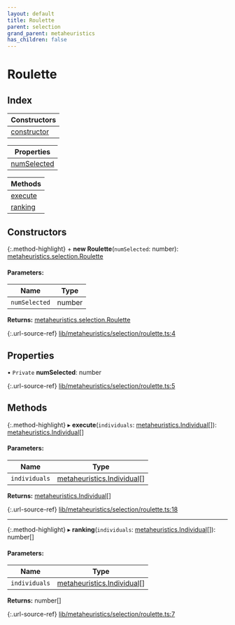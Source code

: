 ```yaml
---
layout: default
title: Roulette
parent: selection
grand_parent: metaheuristics
has_children: false
---
```


# Roulette

## Index

| Constructors |
|-----------|
| [constructor](#constructor) |

| Properties |
|-----------|
| [numSelected](#numselected) |

| Methods |
|-----------|
| [execute](#execute) |
| [ranking](#ranking) |

## Constructors

{:.method-highlight}
\+ **new Roulette**(`numSelected`: number): [metaheuristics.selection.Roulette](../metaheuristics_selection_roulette)

#### Parameters:

Name | Type |
------ | ------ |
`numSelected` | number |

**Returns:** [metaheuristics.selection.Roulette](../metaheuristics_selection_roulette)

{:.url-source-ref}
[lib/metaheuristics/selection/roulette.ts:4](https://github.com/ascentcore/dataspot/blob/85054f3/lib/metaheuristics/selection/roulette.ts#L4)

## Properties

• `Private` **numSelected**: number

{:.url-source-ref}
[lib/metaheuristics/selection/roulette.ts:5](https://github.com/ascentcore/dataspot/blob/85054f3/lib/metaheuristics/selection/roulette.ts#L5)

## Methods

{:.method-highlight}
▸ **execute**(`individuals`: [metaheuristics.Individual](../metaheuristics_individual)[]): [metaheuristics.Individual](../metaheuristics_individual)[]

#### Parameters:

Name | Type |
------ | ------ |
`individuals` | [metaheuristics.Individual](../metaheuristics_individual)[] |

**Returns:** [metaheuristics.Individual](../metaheuristics_individual)[]

{:.url-source-ref}
[lib/metaheuristics/selection/roulette.ts:18](https://github.com/ascentcore/dataspot/blob/85054f3/lib/metaheuristics/selection/roulette.ts#L18)

___

{:.method-highlight}
▸ **ranking**(`individuals`: [metaheuristics.Individual](../metaheuristics_individual)[]): number[]

#### Parameters:

Name | Type |
------ | ------ |
`individuals` | [metaheuristics.Individual](../metaheuristics_individual)[] |

**Returns:** number[]

{:.url-source-ref}
[lib/metaheuristics/selection/roulette.ts:7](https://github.com/ascentcore/dataspot/blob/85054f3/lib/metaheuristics/selection/roulette.ts#L7)

